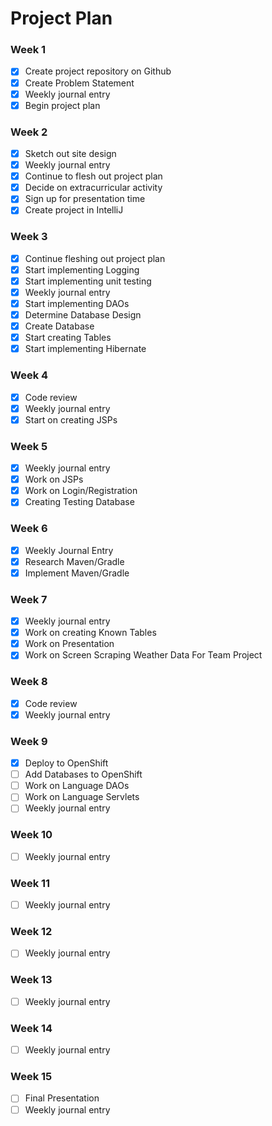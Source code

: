 # Project Plan

### Week 1
- [X] Create project repository on Github
- [X] Create Problem Statement
- [X] Weekly journal entry
- [X] Begin project plan

### Week 2
- [X] Sketch out site design
- [X] Weekly journal entry
- [X] Continue to flesh out project plan
- [X] Decide on extracurricular activity 
- [X] Sign up for presentation time
- [X] Create project in IntelliJ

### Week 3
- [X] Continue fleshing out project plan
- [X] Start implementing Logging
- [X] Start implementing unit testing
- [X] Weekly journal entry
- [X] Start implementing DAOs
- [X] Determine Database Design
- [X] Create Database
- [X] Start creating Tables
- [X] Start implementing Hibernate

### Week 4
- [X] Code review
- [X] Weekly journal entry
- [X] Start on creating JSPs

### Week 5
- [X] Weekly journal entry
- [X] Work on JSPs
- [X] Work on Login/Registration
- [X] Creating Testing Database 

### Week 6
- [X] Weekly Journal Entry
- [X] Research Maven/Gradle
- [X] Implement Maven/Gradle

### Week 7
- [X] Weekly journal entry
- [X] Work on creating Known Tables
- [X] Work on Presentation
- [X] Work on Screen Scraping Weather Data For Team Project

### Week 8
- [X] Code review
- [X] Weekly journal entry

### Week 9
- [X] Deploy to OpenShift
- [ ] Add Databases to OpenShift
- [ ] Work on Language DAOs
- [ ] Work on Language Servlets
- [ ] Weekly journal entry

### Week 10
- [ ] Weekly journal entry

### Week 11
- [ ] Weekly journal entry

### Week 12
- [ ] Weekly journal entry

### Week 13
- [ ] Weekly journal entry

### Week 14
- [ ] Weekly journal entry

### Week 15
- [ ] Final Presentation
- [ ] Weekly journal entry
